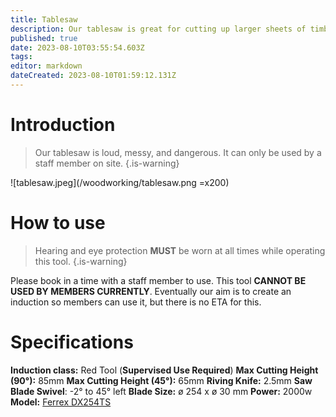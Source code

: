 ```yaml
---
title: Tablesaw
description: Our tablesaw is great for cutting up larger sheets of timber and some other materials.
published: true
date: 2023-08-10T03:55:54.603Z
tags: 
editor: markdown
dateCreated: 2023-08-10T01:59:12.131Z
---
```


# Introduction
> Our tablesaw is loud, messy, and dangerous. It can only be used by a staff member on site.
{.is-warning}

![tablesaw.jpeg](/woodworking/tablesaw.png =x200)


# How to use
> Hearing and eye protection **MUST** be worn at all times while operating this tool.
{.is-warning}

Please book in a time with a staff member to use. This tool **CANNOT BE USED BY MEMBERS CURRENTLY**. Eventually our aim is to create an induction so members can use it, but there is no ETA for this.

# Specifications
**Induction class:** Red Tool (**Supervised Use Required**)
**Max Cutting Height (90°):** 85mm
**Max Cutting Height (45°):** 65mm
**Riving Knife:** 2.5mm
**Saw Blade Swivel**: -2° to 45° left
**Blade Size:** ø 254 x ø 30 mm
**Power:** 2000w
**Model:** [Ferrex DX254TS](/woodworking/ferrex-table-saw-1.pdf)
